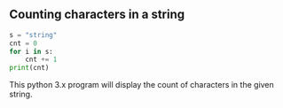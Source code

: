 ## Counting characters in a string

```python
s = "string"
cnt = 0
for i in s:
    cnt += 1
print(cnt)
```

This python 3.x program will display the count of characters in the given string.
